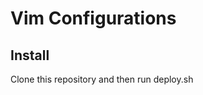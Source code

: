 Vim Configurations
==================

Install
-------
Clone this repository and then run deploy.sh
